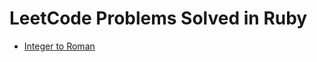 # LeetCode Problems Solved in Ruby
* [Integer to Roman](https://github.com/benbotvinick/LeetCode/blob/master/Python/problem12.py)

